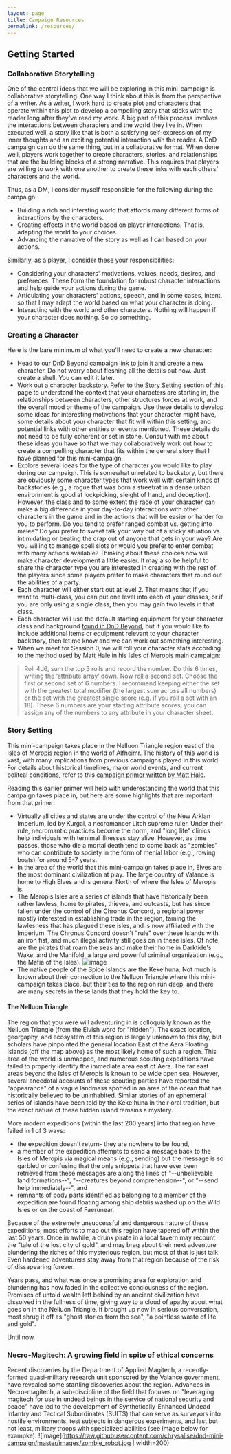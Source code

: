 ```yaml
---
layout: page
title: Campaign Resources
permalink: /resources/
---
```


## Getting Started
### Collaborative Storytelling
One of the central ideas that we will be exploring in this mini-campaign is collaborative storytelling. One way I think about this is from the perspective of a writer. As a writer, I work hard to create plot and characters that operate within this plot to develop a compelling story that sticks with the reader long after they've read my work. A big part of this process involves the interactions between characters and the world they live in. When executed well, a story like that is both a satisfying self-expression of my inner thoughts and an exciting potential interaction wtih the reader. A DnD campaign can do the same thing, but in a collaborative format. When done well, players work together to create characters, stories, and relationships that are the building blocks of a strong narrative. This requires that players are willing to work with one another to create these links with each others' characters and the world. 

Thus, as a DM, I consider myself responsible for the following during the campaign:
- Building a rich and intersting world that affords many different forms of interactions by the characters.
- Creating effects in the world based on player interactions. That is, adapting the world to your choices.
- Advancing the narrative of the story as well as I can based on your actions.

Similarly, as a player, I consider these your responsibilities:
- Considering your characters' motivations, values, needs, desires, and prefereces. These form the foundation for robust character interactions and help guide your actions during the game. 
- Articulating your characters' actions, speech, and in some cases, intent, so that I may adapt the world based on what your character is doing. 
- Interacting with the world and other characters. Nothing will happen if your character does nothing. So do something. 

### Creating a Character
Here is the bare minimum of what you'll need to create a new character:
- Head to our [DnD Beyond campaign link](https://ddb.ac/campaigns/join/2409669417393835) to join it and create a new character. Do not worry about fleshing all the details out now. Just create a shell. You can edit it later. 
- Work out a character backstory. Refer to the [Story Setting](#story-setting) section of this page to understand the context that your characters are starting in, the relationships between characters, other structures forces at work, and the overall mood or theme of the campaign. Use these details to develop some ideas for interesting motivations that your character might have, some details about your character that fit will within this setting, and potential links with other entities or events mentioned. These details do not need to be fully coherent or set in stone. Consult with me about these ideas you have so that we may collaboratively work out how to create a compelling character that fits within the general story that I have planned for this mini-campaign.
- Explore several ideas for the type of character you would like to play during our campaign. This is somewhat unrelated to backstory, but there are obviously some character types that work well with certain kinds of backstories (e.g., a rogue that was born a streetrat in a dense urban environment is good at lockpicking, sleight of hand, and deception). However, the class and to some extent the race of your character can make a big difference in your day-to-day interactions with other characters in the game and in the actions that will be easier or harder for you to perform. Do you tend to prefer ranged combat vs. getting into melee? Do you prefer to sweet talk your way out of a sticky situation vs. intimidating or beating the crap out of anyone that gets in your way? Are you willing to manage spell slots or would you prefer to enter combat with many actions available? Thinking about these choices now will make character development a little easier. It may also be helpful to share the character type you are interested in creating with the rest of the players since some players prefer to make characters that round out the abilities of a party.
- Each character will either start out at level 2. That means that if you want to multi-class, you can put one level into each of your classes, or if you are only using a single class, then you may gain two levels in that class. 
- Each character will use the default starting equipment for your character class and background [found in DnD Beyond](https://www.dndbeyond.com/classes), but if you would like to include additional items or equipment relevant to your character backstory, then let me know and we can work out something interesting. 
- When we meet for Session 0, we will roll your character stats according to the method used by Matt Hale in his Isles of Meropis main campaign: 
> Roll 4d6, sum the top 3 rolls and record the number. Do this 6 times, writing the ‘attribute array’ down. Now roll a second set. Choose the first or second set of 6 numbers. I recommend keeping either the set with the greatest total modifier (the largest sum across all numbers) or the set with the greatest single score (e.g. if you roll a set with an 18). These 6 numbers are your starting attribute scores, you can assign any of the numbers to any attribute in your character sheet.

### Story Setting
This mini-campaign takes place in the Nelluon Triangle region east of the Isles of Meropis region in the world of Alfheimr. The history of this world is vast, with many implications from previous campaigns played in this world. For details about historical timelines, major world events, and current politcal conditions, refer to this [campaign primer written by Matt Hale](https://github.com/chrysalise/dnd-mini-campaign/blob/f1bf417fdf284e90607bf56ead8f71177d873497/dnd-uno-primer-campaign.pdf). 

Reading this earlier primer will help with underestanding the world that this campaign takes place in, but here are some highlights that are important from that primer:
- Virtually all cities and states are under the control of the New Arklan Imperium, led by Kurgal, a necromancer Litch supreme ruler. Under their rule, necromantic practices become the norm, and "long life" clinics help individuals with ternimal illnesses stay alive. However, as time passes, those who die a mortal death tend to come back as "zombies" who can contribute to society in the form of menial labor (e.g., rowing boats) for around 5-7 years. 
- In the area of the world that this mini-campaign takes place in, Elves are the most dominant civilization at play. The large country of Valance is home to High Elves and is general North of where the Isles of Meropis is. 
- The Meropis Isles are a series of islands that have historically been rather lawless, home to pirates, thieves, and outcasts, but has since fallen under the control of the Chronus Concord, a regional power mostly interested in establishing trade in the region, taming the lawlesness that has plagued these isles, and is now affiliated with the Imperium. The Chronus Concord doesn't "rule" over these Islands with an iron fist, and much illegal activity still goes on in these isles. Of note, are the pirates that roam the seas and make their home in Darktide's Wake, and the Manifold, a large and powerful criminal organization (e.g., the Mafia of the Isles).
![image](https://raw.githubusercontent.com/chrysalise/dnd-mini-campaign/master/images/meropis_isles.png)
- The native people of the Spice Islands are the Keke'huna. Not much is known about their connection to the Nelluon Triangle where this mini-campaign takes place, but their ties to the region run deep, and there are many secrets in these lands that they hold the key to.

#### The Nelluon Triangle
The region that you were will adventuring in is colloquially known as the Nelluon Triangle (from the Elvish word for "hidden"). The exact location, georgaphy, and ecosystem of this region is largely unknown to this day, but scholars have pinpointed the general location East of the Aera Floating Islands (off the map above) as the most likely home of such a region. This area of the world is unmapped, and numerous scouting expeditions have failed to properly identify the immediate area east of Aera. The far east areas beyond the Isles of Meropis is known to be wide open sea. However, several anecdotal accounts of these scouting parties have reported the "appearance" of a vague landmass spotted in an area of the ocean that has historically believed to be uninhabited. Similar stories of an ephemeral series of islands have been told by the Keke'huna in their oral tradition, but the exact nature of these hidden island remains a mystery. 

More modern expeditions (within the last 200 years) into that region have failed in 1 of 3 ways:
- the expedition doesn't return- they are nowhere to be found,
- a member of the expedition attempts to send a message back to the Isles of Meropis via magical means (e.g., sending) but the message is so garbled or confusing that the only snippets that have ever been retrieved from these messages are along the lines of "--unbelievable land formations--", "--creatures beyond comprehension--", or "--send help immediately--", and 
- remnants of body parts identified as belonging to a member of the expedition are found floating among ship debris washed up on the Wild Isles or on the coast of Faerunear. 

Because of the extremely unsuccessful and dangerous nature of these expeditions, most efforts to map out this region have tapered off within the last 50 years. Once in awhile, a drunk pirate in a local tavern may recount the "tale of the lost city of gold", and may brag about their next adventure plundering the riches of this mysterious region, but most of that is just talk. Even hardened adventurers stay away from that region because of the risk of dissapearing forever.

Years pass, and what was once a promising area for exploration and plundering has now faded in the collective conciousness of the region. Promises of untold wealth left behind by an ancient civilization have dissolved in the fullness of time, giving way to a cloud of apathy about what goes on in the Nelluon Triangle. If brought up now in serious conversation, most shrug it off as "ghost stories from the sea", "a pointless waste of life and gold". 

Until now. 

### Necro-Magitech: A growing field in spite of ethical concerns

Recent discoveries by the Department of Applied Magitech, a recently-formed quasi-military research unit sponsored by the Valance government, have revealed some startling discoveries about the region. Advances in Necro-magitech, a sub-discipline of the field that focuses on "leveraging magitech for use in undead beings in the service of national security and peace" have led to the development of Synthetically-Enhanced Undead Infantry and Tactical Subordinates (SUITS) that can serve as surveyors into hostile environments, test subjects in dangerous experiments, and last but not least, military troops with specialized abilities (see image below for exampke): 
![image](https://raw.githubusercontent.com/chrysalise/dnd-mini-campaign/master/images/zombie_robot.jpg | width=200)
